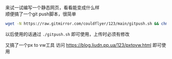 来试一试编写一个静态网页，看看能变成什么样  
顺便搞了一个git push脚本，很简单  
```bash
wget -N https://raw.gitmirror.com/couldflyer/123/main/gitpush.sh && chmod +x gitpush.sh && ./gitpush.sh
```
以后使用的话通过 `./gitpush.sh` 即可使用，上传时必须有修改

又搞了一个px to vw工具
访问 https://blog.liudn.pp.ua/123/pxtovw.html 即可使用